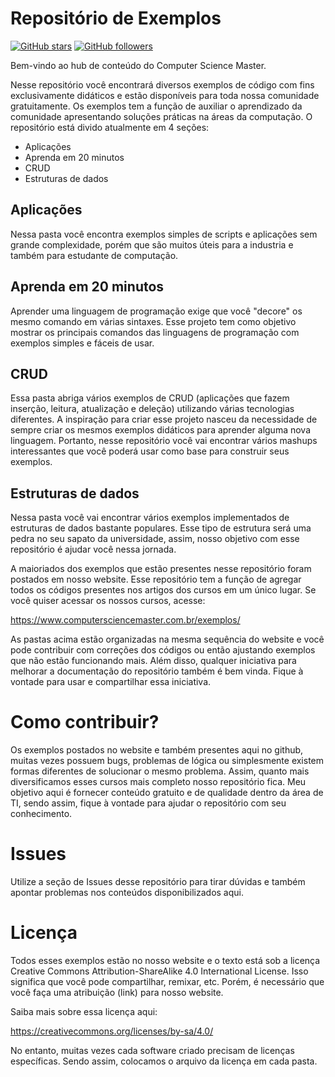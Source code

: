 

# Repositório de Exemplos

[![GitHub stars](https://img.shields.io/github/stars/ComputerScienceMaster/Exemplos.svg?style=social&label=Star&maxAge=2592000)](https://GitHub.com/ComputerScienceMaster/Exemplos/stargazers/)
[![GitHub followers](https://img.shields.io/github/followers/ComputerScienceMaster.svg?style=social&label=Follow&maxAge=2592000)](https://github.com/ComputerScienceMaster?tab=followers)



Bem-vindo ao hub de conteúdo do Computer Science Master. 

Nesse repositório você encontrará diversos exemplos de código com fins exclusivamente didáticos e estão disponíveis para toda nossa comunidade gratuitamente. Os exemplos tem a função de auxiliar o aprendizado da comunidade apresentando soluções práticas na áreas da computação. O repositório está divido atualmente em 4 seções:

- Aplicações
- Aprenda em 20 minutos 
- CRUD
- Estruturas de dados

## Aplicações

Nessa pasta você encontra exemplos simples de scripts e aplicações sem grande complexidade, porém que são muitos úteis para a industria e também para estudante de computação.

## Aprenda em 20 minutos

Aprender uma linguagem de programação exige que você "decore" os mesmo comando em várias sintaxes. Esse projeto tem como objetivo mostrar os principais comandos das linguagens de programação com exemplos simples e fáceis de usar.

## CRUD

Essa pasta abriga vários exemplos de CRUD (aplicações que fazem inserção, leitura, atualização e deleção) utilizando várias tecnologias diferentes. A inspiração para criar esse projeto nasceu da necessidade de sempre criar os mesmos exemplos didáticos para aprender alguma nova linguagem. Portanto, nesse repositório você vai encontrar vários mashups interessantes que você poderá usar como base para construir seus exemplos.

## Estruturas de dados

Nessa pasta você vai encontrar vários exemplos implementados de estruturas de dados bastante populares. Esse tipo de estrutura será uma pedra no seu sapato da universidade, assim, nosso objetivo com esse repositório é ajudar você nessa jornada.


A maioriados dos exemplos que estão presentes nesse repositório foram postados em nosso website. Esse repositório tem a função de agregar todos os códigos presentes nos artigos dos cursos em um único lugar. Se você quiser acessar os nossos cursos, acesse:

https://www.computersciencemaster.com.br/exemplos/

As pastas acima estão organizadas na mesma sequência do website e você pode contribuir com correções dos códigos ou então ajustando exemplos que não estão funcionando mais. Além disso, qualquer iniciativa para melhorar a documentação do repositório também é bem vinda. Fique à vontade para usar e compartilhar essa iniciativa.


# Como contribuir?

Os exemplos postados no website e também presentes aqui no github, muitas vezes possuem bugs, problemas de lógica ou simplesmente existem formas diferentes de solucionar o mesmo problema. Assim, quanto mais diversificamos esses cursos mais completo nosso repositório fica. Meu objetivo aqui é fornecer conteúdo gratuito e de qualidade dentro da área de TI, sendo assim, fique à vontade para ajudar o repositório com seu conhecimento. 

# Issues

Utilize a seção de Issues desse repositório para tirar dúvidas e também apontar problemas nos conteúdos disponibilizados aqui.

# Licença 

Todos esses exemplos estão no nosso website e o texto está sob a licença Creative Commons Attribution-ShareAlike 4.0 International License. Isso significa que você pode compartilhar, remixar, etc. Porém, é necessário que você faça uma atribuição (link) para nosso website.

Saiba mais sobre essa licença aqui:

https://creativecommons.org/licenses/by-sa/4.0/

No entanto, muitas vezes cada software criado precisam de licenças específicas. Sendo assim, colocamos o arquivo da licença em cada pasta.

